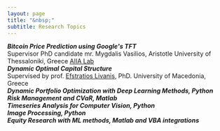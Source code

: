 ```yaml
---
layout: page
title: "&nbsp;"
subtitle: Research Topics
---
```

<div align="left">
  <i><b> Bitcoin Price Prediction using Google's TFT   </b></i> <br>
    Supervisor PhD candidate mr. Mygdalis Vasilios, Aristotle University of Thessaloniki, Greece <a href="<https://aiia.csd.auth.gr/>" title="AIIA Lab">AIIA Lab</a> <br>
  <i><b> Dynamic Optimal Capital Structure </b></i><br>
    Supervised by prof. <a href="<http://sites.uom.gr/slivanis/>" title="Efstratios Livanis">Efstratios Livanis</a>, PhD. University of Macedonia, Greece <br>
    <i><b> Dynamic Portfolio Optimization with Deep Learning Methods, Python </b></i> <br>
   <i><b>Risk Management and CVaR, Matlab </b></i> <br>
  <i><b>Timeseries Analysis for Computer Vision, Python </b></i><br>
  <i><b>Image Processing, Python </b></i><br>
  <i><b>Equity Research with ML methods, Matlab and VBA integrations </b></i><br>

</div>
